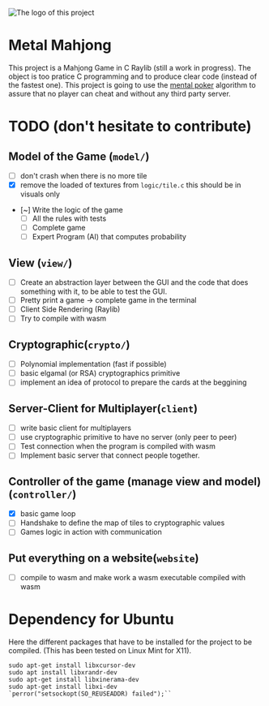 ![The logo of this project](data/Logo_Mental_Mahjong2.svg)

# Metal Mahjong 
This project is a Mahjong Game in C Raylib (still a work in progress). The object is too pratice C programming and to produce clear code (instead of the fastest one). This project is going to use the [mental poker](https://en.wikipedia.org/wiki/Mental_poker) algorithm to assure that no player can cheat and without any third party server.

# TODO (don't hesitate to contribute)
## Model of the Game (`model/`)
- [ ] don't crash when there is no more tile
- [x] remove the loaded of textures from `logic/tile.c` this should be in
visuals only
- [~] Write the logic of the game
    - [ ] All the rules with tests
    - [ ] Complete game
    - [ ] Expert Program (AI) that computes probability

## View (`view/`)
- [ ] Create an abstraction layer between the GUI and the code that does
something with it, to be able to test the GUI.
- [ ] Pretty print a game -> complete game in the terminal
- [ ] Client Side Rendering (Raylib)
- [ ] Try to compile with wasm

## Cryptographic(`crypto/`)
- [ ] Polynomial implementation (fast if possible)
- [ ] basic elgamal (or RSA) cryptographics primitive
- [ ] implement an idea of protocol to prepare the cards at the beggining

## Server-Client for Multiplayer(`client`)
- [ ] write basic client for multiplayers
- [ ] use cryptographic primitive to have no server (only peer to peer)
- [ ] Test connection when the program is compiled with wasm
- [ ] Implement basic server that connect people together.

## Controller of the game (manage view and model) (`controller/`)
- [x] basic game loop
- [ ] Handshake to define the map of tiles to cryptographic values
- [ ] Games logic in action with communication

## Put everything on a website(`website`)
- [ ] compile to wasm and make work a wasm executable compiled with wasm

# Dependency for Ubuntu
Here the different packages that have to be installed for the project to be
compiled. (This has been tested on Linux Mint for X11).
```
sudo apt-get install libxcursor-dev
sudo apt install libxrandr-dev
sudo apt-get install libxinerama-dev
sudo apt-get install libxi-dev
`perror("setsockopt(SO_REUSEADDR) failed");``
